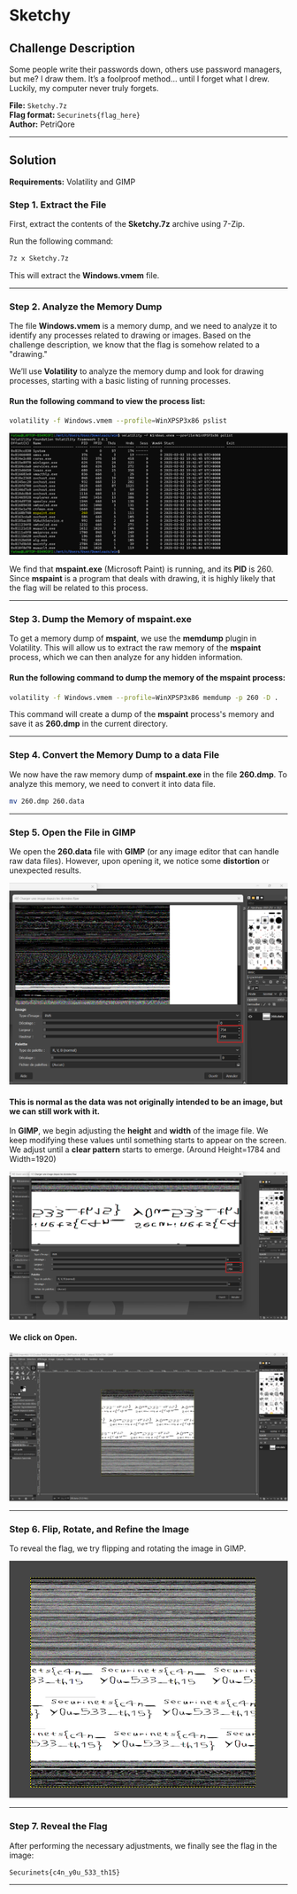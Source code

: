 
# **Sketchy**

## **Challenge Description**

Some people write their passwords down, others use password managers, but me? I draw them. It’s a foolproof method... until I forget what I drew. Luckily, my computer never truly forgets.

**File:** `Sketchy.7z`  
**Flag format:** `Securinets{flag_here}`  
**Author:** PetriQore

---

## **Solution**

**Requirements:** Volatility and GIMP

### **Step 1. Extract the File**

First, extract the contents of the **Sketchy.7z** archive using 7-Zip.

Run the following command:

```bash
7z x Sketchy.7z
```

This will extract the **Windows.vmem** file.

---

### **Step 2. Analyze the Memory Dump**

The file **Windows.vmem** is a memory dump, and we need to analyze it to identify any processes related to drawing or images.
Based on the challenge description, we know that the flag is somehow related to a "drawing."

We’ll use **Volatility** to analyze the memory dump and look for drawing processes, starting with a basic listing of running processes.

#### Run the following command to view the process list:

```bash
volatility -f Windows.vmem --profile=WinXPSP3x86 pslist
```

![Screenshot 1](Screenshots/p1.png)

We find that **mspaint.exe** (Microsoft Paint) is running, and its **PID** is 260.
Since **mspaint** is a program that deals with drawing, it is highly likely that the flag will be related to this process.

---

### **Step 3. Dump the Memory of mspaint.exe**

To get a memory dump of **mspaint**, we use the **memdump** plugin in Volatility.
This will allow us to extract the raw memory of the **mspaint** process, which we can then analyze for any hidden information.

#### Run the following command to dump the memory of the **mspaint** process:

```bash
volatility -f Windows.vmem --profile=WinXPSP3x86 memdump -p 260 -D .
```

This command will create a dump of the **mspaint** process's memory and save it as **260.dmp** in the current directory.

---

### **Step 4. Convert the Memory Dump to a data File**

We now have the raw memory dump of **mspaint.exe** in the file **260.dmp**.
To analyze this memory, we need to convert it into data file.

```bash
mv 260.dmp 260.data
```

---

### **Step 5. Open the File in GIMP**

We open the **260.data** file with **GIMP** (or any image editor that can handle raw data files).
However, upon opening it, we notice some **distortion** or unexpected results.

![Screenshot 1](Screenshots/p2.png)

#### This is normal as the data was not originally intended to be an image, but we can still work with it.

In **GIMP**, we begin adjusting the **height** and **width** of the image file.
We keep modifying these values until something starts to appear on the screen.
We adjust until a **clear pattern** starts to emerge. (Around Height=1784 and Width=1920)

![Screenshot 1](Screenshots/p3.png)

#### We click on Open.

![Screenshot 1](Screenshots/p4.png)

---

### **Step 6. Flip, Rotate, and Refine the Image**

To reveal the flag, we try flipping and rotating the image in GIMP.

![Screenshot 1](Screenshots/p5.png)

---

### **Step 7. Reveal the Flag**

After performing the necessary adjustments, we finally see the flag in the image:

```
Securinets{c4n_y0u_533_th15}
```

---


